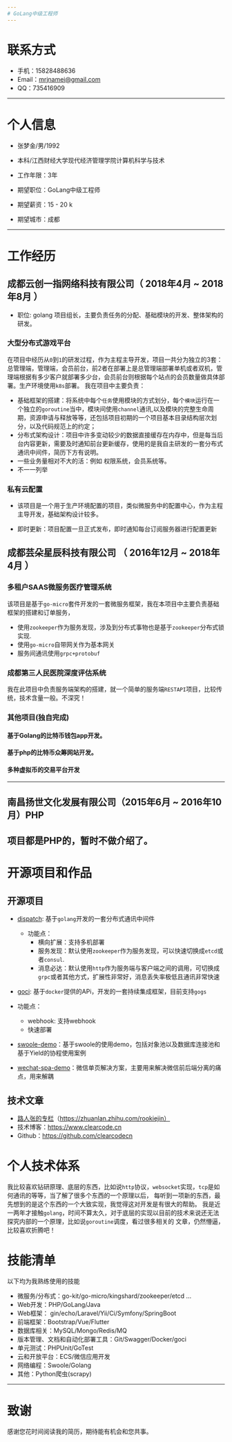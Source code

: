 ```yaml
---
# GoLang中级工程师
---
```



# 联系方式
- 手机：15828488636
- Email：mrjnamei@gmail.com
- QQ：735416909

---

# 个人信息

 - 张梦金/男/1992
 - 本科/江西财经大学现代经济管理学院计算机科学与技术
 - 工作年限：3年

 - 期望职位：GoLang中级工程师
 - 期望薪资：15 - 20 k
 - 期望城市：成都

---

# 工作经历

## 成都云创一指网络科技有限公司（ 2018年4月 ~ 2018年8月 ）

* 职位: golang 项目组长，主要负责任务的分配、基础模块的开发、整体架构的研发。

### 大型分布式游戏平台
在项目中经历从`0`到`1`的研发过程，作为主程主导开发，项目一共分为独立的3套：总管理端，管理端，会员前台，前2者在部署上是总管理端部署单机或者双机，管理端根据有多少客户就部署多少台，会员前台则根据每个站点的会员数量做具体部署。生产环境使用`k8s`部署。
我在项目中主要负责：
- 基础框架的搭建：将系统中每个`任务`使用模块的方式划分，每个`模块`运行在一个独立的`goroutine`当中，模块间使用`channel`通讯,以及模块的完整生命周期，资源申请与释放等等，还包括项目初期的一个项目基本目录结构层次划分，以及代码规范上的约定；
- 分布式架构设计：项目中许多变动较少的数据直接缓存在内存中，但是每当后台内容更新，需要及时通知前台更新缓存，使用的是我自主研发的一套分布式通讯中间件，简历下方有说明。
- 一些业务量相对不大的活：例如 权限系统，会员系统等。
- 不一一列举

### 私有云配置

* 该项目是一个用于生产环境配置的项目，类似微服务中的配置中心，作为主程主导开发，基础架构设计较多。
- 即时更新：项目配置一旦正式发布，即时通知每台订阅服务器进行配置更新

## 成都芸朵星辰科技有限公司 （ 2016年12月 ~ 2018年4月 ）

### 多租户SAAS微服务医疗管理系统
该项目是基于`go-micro`套件开发的一套微服务框架，我在本项目中主要负责基础框架的搭建和订单服务，
- 使用`zookeeper`作为服务发现，涉及到分布式事物也是基于`zookeeper`分布式锁实现.
- 使用`go-micro`自带网关作为基本网关
- 服务间通讯使用`grpc+protobuf`

### 成都第三人民医院深度评估系统
我在此项目中负责服务端架构的搭建，就一个简单的服务端`RESTAPI`项目，比较传统，技术含量一般。不深究！


### 其他项目(独自完成)

#### 基于Golang的比特币钱包app开发。
#### 基于php的比特币众筹网站开发。
#### 多种虚拟币的交易平台开发

---- 

## 南昌扬世文化发展有限公司（2015年6月 ~ 2016年10月）PHP 

项目都是PHP的，暂时不做介绍了。
---

# 开源项目和作品

## 开源项目

 - [dispatch](https://github.com/clearcodecn/dispatch): 基于`golang`开发的一套分布式通讯中间件
   - 功能点：
     - 横向扩展：支持多机部署
     - 服务发现：默认使用`zookeeper`作为服务发现，可以快速切换成`etcd`或者`consul`. 
     - 消息必达：默认使用`http`作为服务端与客户端之间的调用，可切换成`grpc`或者其他方式，扩展性非常好，消息丢失率极低且通讯非常快速
 - [goci](https://github.com/clearcodecn/goci): 基于`docker`提供的APi，开发的一套持续集成框架，目前支持`gogs`
  - 功能点：
    - webhook: 支持webhook
    - 快速部署
 
 - [swoole-demo](https://github.com/clearcodecn/swoole-demo)：基于swoole的使用demo，包括对象池以及数据库连接池和基于Yield的协程使用案例
 - [wechat-spa-demo](https://github.com/clearcodecn/wechat-spa-demo)：微信单页解决方案，主要用来解决微信前后端分离的痛点，用来解耦

## 技术文章

- [路人张的专栏](https://zhuanlan.zhihu.com/rookiejin)（https://zhuanlan.zhihu.com/rookiejin）
 - 技术博客：https://www.clearcode.cn
 - Github：https://github.com/clearcodecn

# 个人技术体系
我比较喜欢钻研原理、底层的东西，比如说`http`协议，`websocket`实现，`tcp`是如何通讯的等等，当了解了很多个东西的一个原理以后，
每听到一项新的东西，最先想到的是这个东西的一个大致实现，我觉得这对开发是有很大的帮助。
我是近一两年才接触`golang`，时间不算太久，对于底层的实现以目前的技术来说还无法探究内部的一个原理，比如说`goroutine`调度，看过很多相关的
文章，仍然懵逼，比较喜欢折腾吧！

# 技能清单

以下均为我熟练使用的技能

- 微服务/分布式：go-kit/go-micro/kingshard/zookeeper/etcd ...
- Web开发：PHP/GoLang/Java
- Web框架： gin/echo/Laravel/Yii/Ci/Symfony/SpringBoot
- 前端框架：Bootstrap/Vue/Flutter
- 数据库相关：MySQL/Mongo/Redis/MQ
- 版本管理、文档和自动化部署工具：Git/Swagger/Docker/goci
- 单元测试：PHPUnit/GoTest
- 云和开放平台：ECS/微信应用开发
- 网络编程：Swoole/Golang
- 其他：Python爬虫(scrapy)
---

# 致谢
感谢您花时间阅读我的简历，期待能有机会和您共事。
